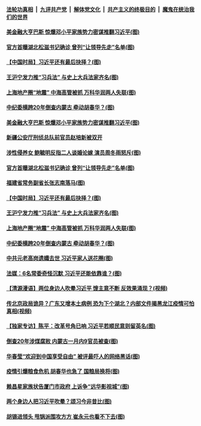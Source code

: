 ####  [法轮功真相](../../../../basic/blob/master/README.md?t=04140501) &nbsp;|&nbsp; [九评共产党](../../../../9ping.md/blob/master/README.md?t=04140501) &nbsp;|&nbsp; [解体党文化](../../../../jtdwh.md/blob/master/README.md?t=04140501)  &nbsp;|&nbsp; [共产主义的终极目的](../../../../gczydzjmd.md/blob/master/README.md?t=04140501) &nbsp;|&nbsp; [魔鬼在统治我们的世界](../../../../mgztzwmdsj.md/blob/master/README.md?t=04140501) 

#### [美金融大亨巴斯 惊爆邓小平家族势力密谋推翻习近平(图)](../pages/p2/929689.md?t=04140501) 

#### [官方首曝湖北松滋书记确诊 曾列“让领导先走”名单(图)](../pages/p2/929613.md?t=04140501) 

#### [【中国时局】习近平还有最后抉择？(图)](../pages/p2/929554.md?t=04140501) 

#### [王沪宁发力推“习兵法” 与史上大兵法家齐名(图)](../pages/p2/929563.md?t=04140501) 

#### [上海地产圈“地震” 中海高管被抓 万科华润两人失联(图)](../pages/p2/929537.md?t=04140501) 

#### [中纪委横跨20年倒查内蒙古 牵动胡春华？(图)](../pages/p2/929528.md?t=04140501) 

#### [美金融大亨巴斯 惊爆邓小平家族势力密谋推翻习近平(图)](../pages/p2/929689.md?t=04140501) 

#### [新疆公安厅刑侦总队前官员赵培新被双开](../pages/p2/929662.md?t=04140501) 

#### [涉性侵养女 鲍毓明反指二人谈婚论嫁 演员周冬雨怒斥(图)](../pages/p2/929642.md?t=04140501) 

#### [官方首曝湖北松滋书记确诊 曾列“让领导先走”名单(图)](../pages/p2/929613.md?t=04140501) 

#### [福建省常务副省长张志南落马(图)](../pages/p2/929608.md?t=04140501) 

#### [【中国时局】习近平还有最后抉择？(图)](../pages/p2/929554.md?t=04140501) 

#### [王沪宁发力推“习兵法” 与史上大兵法家齐名(图)](../pages/p2/929563.md?t=04140501) 

#### [上海地产圈“地震” 中海高管被抓 万科华润两人失联(图)](../pages/p2/929537.md?t=04140501) 

#### [中纪委横跨20年倒查内蒙古 牵动胡春华？(图)](../pages/p2/929528.md?t=04140501) 

#### [中共元老高岗遗孀去世 习近平家人送花圈(图)](../pages/p2/929504.md?t=04140501) 

#### [法媒：6名常委奇怪沉默 习近平还能依靠谁？(图)](../pages/p2/929463.md?t=04140501) 

#### [【清源漫语】两位身边人吹晕习近平 馊主意不断 反效果涌现？(视频)](../pages/p2/929467.md?t=04140501) 

#### [传北京政局诡异？广东又增本土病例 恐为下个湖北？内部文件揭黑龙江疫情可怕真相(视频)](../pages/p2/929415.md?t=04140501) 

#### [【独家专访】陈平：改革号角已响 习近平若顺民意则留英名(图)](../pages/p2/929376.md?t=04140501) 

#### [倒查20年涉煤腐败 内蒙古一月内9官员被查(图)](../pages/p2/929429.md?t=04140501) 

#### [华春莹“欢迎到中国享受自由” 被评最吓人的网络黑话(图)](../pages/p2/929402.md?t=04140501) 

#### [疫情引爆粮食危机 胡春华也急了 国粮局换将(图)](../pages/p2/929405.md?t=04140501) 

#### [赖昌星家族状告厦门市政府 上诉争“远华影视城”(图)](../pages/p2/929336.md?t=04140501) 

#### [两个身边人把习近平吹晕？颂习今非昔比(图)](../pages/p2/929328.md?t=04140501) 

#### [胡锡进领头 甩锅派围攻方方 崔永元也看不下去(图)](../pages/p2/929330.md?t=04140501) 

